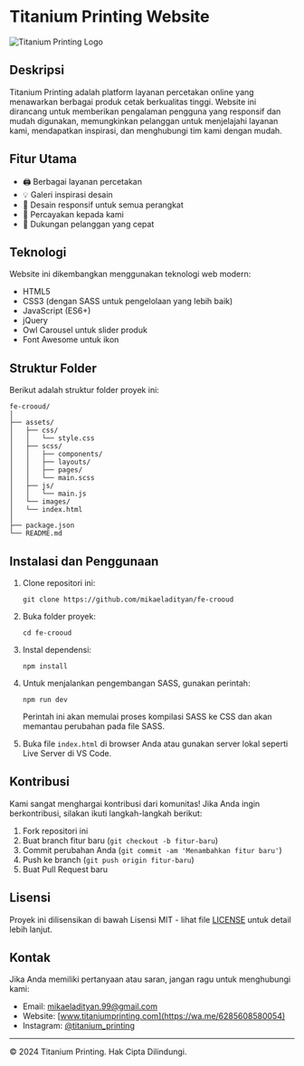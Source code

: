 # Titanium Printing Website

![Titanium Printing Logo](https://crooud.com/wp-content/uploads/2021/06/cropped-logo_crooud-32x32.png)

## Deskripsi

Titanium Printing adalah platform layanan percetakan online yang menawarkan berbagai produk cetak berkualitas tinggi.
Website ini dirancang untuk memberikan pengalaman pengguna yang responsif dan mudah digunakan, memungkinkan pelanggan
untuk menjelajahi layanan kami, mendapatkan inspirasi, dan menghubungi tim kami dengan mudah.

## Fitur Utama

- 🖨️ Berbagai layanan percetakan
- 💡 Galeri inspirasi desain
- 📱 Desain responsif untuk semua perangkat
- 🛒 Percayakan kepada kami
- 💬 Dukungan pelanggan yang cepat

## Teknologi

Website ini dikembangkan menggunakan teknologi web modern:

- HTML5
- CSS3 (dengan SASS untuk pengelolaan yang lebih baik)
- JavaScript (ES6+)
- jQuery
- Owl Carousel untuk slider produk
- Font Awesome untuk ikon

## Struktur Folder

Berikut adalah struktur folder proyek ini:

```
fe-crooud/
│
├── assets/
│   ├── css/
│   │   └── style.css
│   ├── scss/
│   │   ├── components/
│   │   ├── layouts/
│   │   ├── pages/
│   │   └── main.scss
│   ├── js/
│   │   └── main.js
│   └── images/
│   └── index.html
│
├── package.json
└── README.md
```

## Instalasi dan Penggunaan

1. Clone repositori ini:
   ```
   git clone https://github.com/mikaeladityan/fe-crooud
   ```
2. Buka folder proyek:
   ```
   cd fe-crooud
   ```
3. Instal dependensi:
   ```
   npm install
   ```
4. Untuk menjalankan pengembangan SASS, gunakan perintah:

   ```
   npm run dev
   ```

   Perintah ini akan memulai proses kompilasi SASS ke CSS dan akan memantau perubahan pada file SASS.

5. Buka file `index.html` di browser Anda atau gunakan server lokal seperti Live Server di VS Code.

## Kontribusi

Kami sangat menghargai kontribusi dari komunitas! Jika Anda ingin berkontribusi, silakan ikuti langkah-langkah berikut:

1. Fork repositori ini
2. Buat branch fitur baru (`git checkout -b fitur-baru`)
3. Commit perubahan Anda (`git commit -am 'Menambahkan fitur baru'`)
4. Push ke branch (`git push origin fitur-baru`)
5. Buat Pull Request baru

## Lisensi

Proyek ini dilisensikan di bawah Lisensi MIT - lihat file [LICENSE](LICENSE) untuk detail lebih lanjut.

## Kontak

Jika Anda memiliki pertanyaan atau saran, jangan ragu untuk menghubungi kami:

- Email: mikaeladityan.99@gmail.com
- Website: [www.titaniumprinting.com](https://wa.me/6285608580054)
- Instagram: [@titanium_printing](https://wa.me/6285608580054)

---

© 2024 Titanium Printing. Hak Cipta Dilindungi.
